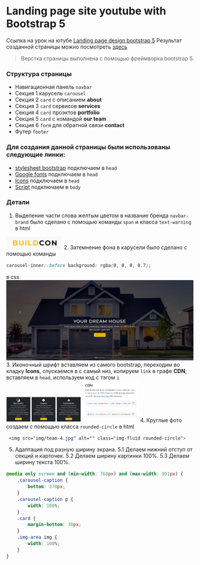 # Landing page site youtube with Bootstrap 5
Ссылка на урок на ютубе [Landing page design bootstrap 5](https://www.youtube.com/watch?v=DFUT5s5SasA)
Результат созданной страницы можно посмотреть [здесь](https://gorbunova89.github.io/Landingpage-building/)
>Верстка страницы выполнена с помощью фреймворка bootstrap 5.
### Структура страницы
* Навигационная панель `navbar`
* Секция 1 карусель `carousel`
* Секция 2 `card` с описанием **about**
* Секция 3 `card` сервисов **services**
* Секция 4 `card` проэктов **portfolio**
* Секция 5 `card` с командой **our team**
* Секция 6 `form` для обратной связи **contact**
* Футер `footer`
### Для создания данной страницы были использованы следующие линки:
* [stylesheet bootstrap](https://getbootstrap.com/docs/5.2/getting-started/introduction/) подключаем в `head`
* [Google fonts](https://fonts.google.com/specimen/Montserrat) подключаем в `head`
* [Icons](https://cdn.jsdelivr.net/npm/bootstrap-icons@1.10.2/font/bootstrap-icons.css>) подключаем в `head`
* [Script](https://getbootstrap.com/docs/5.2/getting-started/introduction/) подключаем в `body`
### Детали
1. Выделение части слова желтым цветом в название бренда `navbar-brand` было сделано с помощью команды `span`  и класса `text-warning` в html
<img src="readme/Снимок1.JPG" width="150">
2. Затемнение фона в карусели было сделано с помощью команды 

```css
carousel-inner::before background: rgba(0, 0, 0, 0.7);
``` 

в css
<img src="readme/Снимок2.JPG" width="500"> 
3. Иконочный шрифт вставляем из самого bootstrap, переходим во кладку **Icons**, спускаемся в с самый низ, копируем `link` в графе **CDN**, вставляем в `head`, используем код с тэгом `i`
<img src="readme/Снимок3.JPG" width="200"> <img src="readme/Снимок4.JPG" width="150">
4. Круглые фото создаем с помощью класса `rounded-circle` в html
```css
 <img src="img/team-4.jpg" alt="" class="img-fluid rounded-circle">
```                            
5. Адаптация под разную ширину экрана.
5.1 Делаем нижний отступ от секций и карточек.
5.2 Делаем ширину картинки 100%.
5.3 Делаем ширину текста 100%.
```css
@media only screen and (min-width: 768px) and (max-width: 991px) {
    .carousel-caption {
        bottom: 370px;
    }
    .carousel-caption p {
        width: 100%;
    }
    .card {
        margin-bottom: 30px;
    }
    .img-area img {
        width: 100%;
    }
}
```